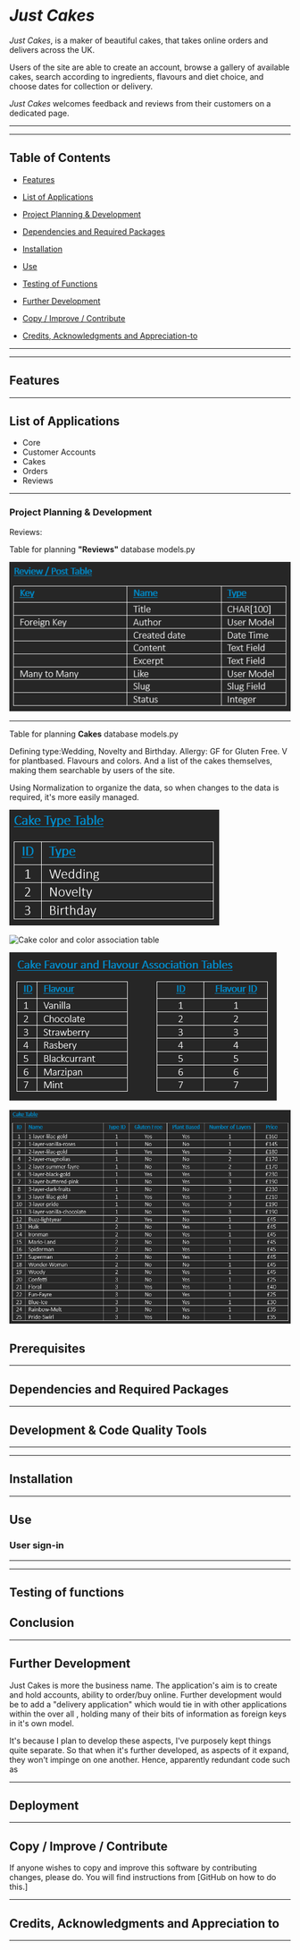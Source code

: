 # *Just Cakes*

*Just Cakes*, is a maker of beautiful cakes, that takes online orders and delivers across the UK.

Users of the site are able to create an account, browse a gallery of available cakes, search according to ingredients, flavours and diet choice, and choose dates for collection or delivery.

*Just Cakes* welcomes feedback and reviews from their customers on a dedicated page.
___
___

## Table of Contents

- [Features](#features)

- [List of Applications](#list-of-applications)


- [Project Planning & Development](#project-planning--development)

- [Dependencies and Required Packages](#dependencies-and-required-packages)

- [Installation](#installation)

- [Use](#use)

- [Testing of Functions](#testing-of-functions)

- [Further Development](#further-development)

- [Copy / Improve / Contribute](#copy--improve--contribute)

- [Credits, Acknowledgments and Appreciation-to](#credits-acknowledgments-and-appreciation-to)


___
___

## Features
___


## List of Applications


- Core
- Customer Accounts
- Cakes
- Orders
- Reviews

___

### Project Planning & Development
Reviews:

Table for planning **"Reviews"** database models.py

![Reviews Tables Model](static/assets/images_for_readme/reviews-table.png)
___

Table for planning **Cakes** database models.py

Defining type:Wedding, Novelty and Birthday. Allergy: GF for Gluten Free. V for plantbased.  Flavours and colors. And a list of the cakes themselves, making them searchable by users of the site.

Using Normalization to organize the data, so when changes to the data is required, it's more easily managed.



![Cake Types](static/assets/images_for_readme/cake-type.png)

![Cake color and color association table](static/assets/images_for_readme/cake-color-association-table.png)

![Cake flavour and flavour association table](static/assets/images_for_readme/cake-flavour-association-table.png)

![Cake List](static/assets/images_for_readme/cake-list.png)




## Prerequisites

___

## Dependencies and Required Packages

___

## Development & Code Quality Tools

___
___

## Installation

___

## Use

### User sign-in

___
___

## Testing of functions

## Conclusion

___

## Further Development

Just Cakes is more the business name.  The application's aim is to create and hold accounts, ability to order/buy online.  Further development would be to add a "delivery application" which would tie in with other applications within the over all , holding many of their bits of information as foreign keys in it's own model.

It's because I plan to develop these aspects, I've purposely kept things quite separate.  So that when it's further developed, as aspects of it expand, they won't impinge on one another.  Hence, apparently redundant code such as 

___

## Deployment

___

## Copy / Improve / Contribute

If anyone wishes to copy and improve this software by contributing changes,
please do.  You will find instructions from
[GitHub on how to do this.]
___

## Credits, Acknowledgments and Appreciation to

___

